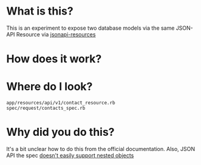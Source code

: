 # What is this?

This is an experiment to expose two database models via the same JSON-API Resource via [jsonapi-resources](https://github.com/cerebris/jsonapi-resources)


# How does it work?



# Where do I look?

    app/resources/api/v1/contact_resource.rb
    spec/request/contacts_spec.rb

# Why did you do this?

It's a bit unclear how to do this from the official documentation. Also, JSON API the spec [doesn't easily support nested objects](https://github.com/json-api/json-api/issues/1089)
